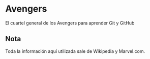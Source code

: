 # Avengers

El cuartel general de los Avengers para aprender Git y GitHub

## Nota
Toda la información aquí utilizada sale de Wikipedia y Marvel.com.

